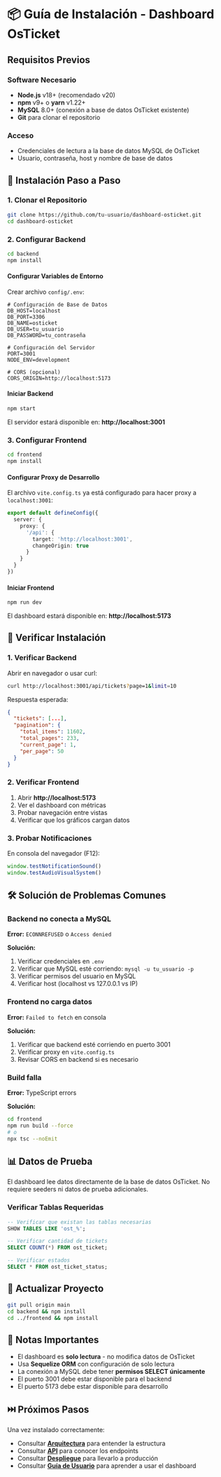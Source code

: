# 📦 Guía de Instalación - Dashboard OsTicket

## Requisitos Previos

### Software Necesario
- **Node.js** v18+ (recomendado v20)
- **npm** v9+ o **yarn** v1.22+
- **MySQL** 8.0+ (conexión a base de datos OsTicket existente)
- **Git** para clonar el repositorio

### Acceso
- Credenciales de lectura a la base de datos MySQL de OsTicket
- Usuario, contraseña, host y nombre de base de datos

## 🔧 Instalación Paso a Paso

### 1. Clonar el Repositorio

```bash
git clone https://github.com/tu-usuario/dashboard-osticket.git
cd dashboard-osticket
```

### 2. Configurar Backend

```bash
cd backend
npm install
```

#### Configurar Variables de Entorno

Crear archivo `config/.env`:

```env
# Configuración de Base de Datos
DB_HOST=localhost
DB_PORT=3306
DB_NAME=osticket
DB_USER=tu_usuario
DB_PASSWORD=tu_contraseña

# Configuración del Servidor
PORT=3001
NODE_ENV=development

# CORS (opcional)
CORS_ORIGIN=http://localhost:5173
```

#### Iniciar Backend

```bash
npm start
```

El servidor estará disponible en: **http://localhost:3001**

### 3. Configurar Frontend

```bash
cd frontend
npm install
```

#### Configurar Proxy de Desarrollo

El archivo `vite.config.ts` ya está configurado para hacer proxy a `localhost:3001`:

```typescript
export default defineConfig({
  server: {
    proxy: {
      '/api': {
        target: 'http://localhost:3001',
        changeOrigin: true
      }
    }
  }
})
```

#### Iniciar Frontend

```bash
npm run dev
```

El dashboard estará disponible en: **http://localhost:5173**

## 🧪 Verificar Instalación

### 1. Verificar Backend

Abrir en navegador o usar curl:

```bash
curl http://localhost:3001/api/tickets?page=1&limit=10
```

Respuesta esperada:
```json
{
  "tickets": [...],
  "pagination": {
    "total_items": 11602,
    "total_pages": 233,
    "current_page": 1,
    "per_page": 50
  }
}
```

### 2. Verificar Frontend

1. Abrir **http://localhost:5173**
2. Ver el dashboard con métricas
3. Probar navegación entre vistas
4. Verificar que los gráficos cargan datos

### 3. Probar Notificaciones

En consola del navegador (F12):

```javascript
window.testNotificationSound()
window.testAudioVisualSystem()
```

## 🛠️ Solución de Problemas Comunes

### Backend no conecta a MySQL

**Error:** `ECONNREFUSED` o `Access denied`

**Solución:**
1. Verificar credenciales en `.env`
2. Verificar que MySQL esté corriendo: `mysql -u tu_usuario -p`
3. Verificar permisos del usuario en MySQL
4. Verificar host (localhost vs 127.0.0.1 vs IP)

### Frontend no carga datos

**Error:** `Failed to fetch` en consola

**Solución:**
1. Verificar que backend esté corriendo en puerto 3001
2. Verificar proxy en `vite.config.ts`
3. Revisar CORS en backend si es necesario

### Build falla

**Error:** TypeScript errors

**Solución:**
```bash
cd frontend
npm run build --force
# o
npx tsc --noEmit
```

## 📊 Datos de Prueba

El dashboard lee datos directamente de la base de datos OsTicket. No requiere seeders ni datos de prueba adicionales.

### Verificar Tablas Requeridas

```sql
-- Verificar que existan las tablas necesarias
SHOW TABLES LIKE 'ost_%';

-- Verificar cantidad de tickets
SELECT COUNT(*) FROM ost_ticket;

-- Verificar estados
SELECT * FROM ost_ticket_status;
```

## 🔄 Actualizar Proyecto

```bash
git pull origin main
cd backend && npm install
cd ../frontend && npm install
```

## 📝 Notas Importantes

- El dashboard es **solo lectura** - no modifica datos de OsTicket
- Usa **Sequelize ORM** con configuración de solo lectura
- La conexión a MySQL debe tener **permisos SELECT únicamente**
- El puerto 3001 debe estar disponible para el backend
- El puerto 5173 debe estar disponible para desarrollo

## ⏭️ Próximos Pasos

Una vez instalado correctamente:

- Consultar **[Arquitectura](ARQUITECTURA.md)** para entender la estructura
- Consultar **[API](API.md)** para conocer los endpoints
- Consultar **[Despliegue](DESPLIEGUE.md)** para llevarlo a producción
- Consultar **[Guía de Usuario](GUIA_USUARIO.md)** para aprender a usar el dashboard
